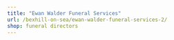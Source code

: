 ```yaml
---
title: "Ewan Walder Funeral Services"
url: /bexhill-on-sea/ewan-walder-funeral-services-2/
shop: funeral directors
---
```

